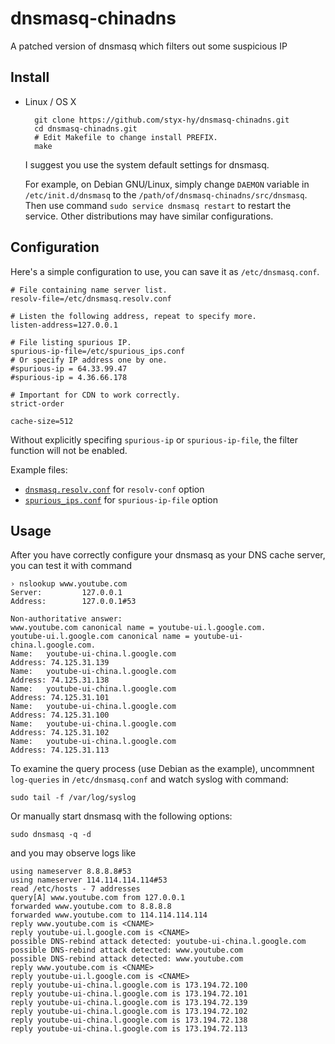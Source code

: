 dnsmasq-chinadns
================

A patched version of dnsmasq which filters out some suspicious IP

Install
-------

* Linux / OS X

        git clone https://github.com/styx-hy/dnsmasq-chinadns.git
        cd dnsmasq-chinadns.git
        # Edit Makefile to change install PREFIX.
        make

  I suggest you use the system default settings for dnsmasq.

  For example, on Debian GNU/Linux,
  simply change `DAEMON` variable in `/etc/init.d/dnsmasq` to the `/path/of/dnsmasq-chinadns/src/dnsmasq`.
  Then use command `sudo service dnsmasq restart` to restart the service. Other distributions may
  have similar configurations.

Configuration
-------

Here's a simple configuration to use, you can save it as `/etc/dnsmasq.conf`.

    # File containing name server list.
    resolv-file=/etc/dnsmasq.resolv.conf

    # Listen the following address, repeat to specify more.
    listen-address=127.0.0.1

    # File listing spurious IP.
    spurious-ip-file=/etc/spurious_ips.conf
    # Or specify IP address one by one.
    #spurious-ip = 64.33.99.47
    #spurious-ip = 4.36.66.178

    # Important for CDN to work correctly.
    strict-order

    cache-size=512

Without explicitly specifing `spurious-ip` or `spurious-ip-file`, the filter function will not be enabled.

Example files:

- [`dnsmasq.resolv.conf`](dnsmasq.resolv.conf) for `resolv-conf` option
- [`spurious_ips.conf`](spurious_ips.conf) for `spurious-ip-file` option

Usage
-------

After you have correctly configure your dnsmasq as your DNS cache server,
you can test it with command

    › nslookup www.youtube.com
    Server:         127.0.0.1
    Address:        127.0.0.1#53
    
    Non-authoritative answer:
    www.youtube.com canonical name = youtube-ui.l.google.com.
    youtube-ui.l.google.com canonical name = youtube-ui-china.l.google.com.
    Name:   youtube-ui-china.l.google.com
    Address: 74.125.31.139
    Name:   youtube-ui-china.l.google.com
    Address: 74.125.31.138
    Name:   youtube-ui-china.l.google.com
    Address: 74.125.31.101
    Name:   youtube-ui-china.l.google.com
    Address: 74.125.31.100
    Name:   youtube-ui-china.l.google.com
    Address: 74.125.31.102
    Name:   youtube-ui-china.l.google.com
    Address: 74.125.31.113

To examine the query process (use Debian as the example),
uncommnent `log-queries` in `/etc/dnsmasq.conf` and watch syslog with command:

    sudo tail -f /var/log/syslog

Or manually start dnsmasq with the following options:

    sudo dnsmasq -q -d

and you may observe logs like

    using nameserver 8.8.8.8#53
    using nameserver 114.114.114.114#53
    read /etc/hosts - 7 addresses
    query[A] www.youtube.com from 127.0.0.1
    forwarded www.youtube.com to 8.8.8.8
    forwarded www.youtube.com to 114.114.114.114
    reply www.youtube.com is <CNAME>
    reply youtube-ui.l.google.com is <CNAME>
    possible DNS-rebind attack detected: youtube-ui-china.l.google.com
    possible DNS-rebind attack detected: www.youtube.com
    possible DNS-rebind attack detected: www.youtube.com
    reply www.youtube.com is <CNAME>
    reply youtube-ui.l.google.com is <CNAME>
    reply youtube-ui-china.l.google.com is 173.194.72.100
    reply youtube-ui-china.l.google.com is 173.194.72.101
    reply youtube-ui-china.l.google.com is 173.194.72.139
    reply youtube-ui-china.l.google.com is 173.194.72.102
    reply youtube-ui-china.l.google.com is 173.194.72.138
    reply youtube-ui-china.l.google.com is 173.194.72.113

